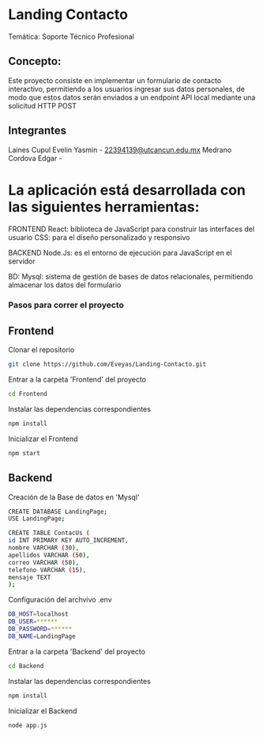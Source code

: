 # Landing Contacto
Temática: Soporte Técnico Profesional

## Concepto:
Este proyecto consiste en implementar un formulario de contacto interactivo, permitiendo a los usuarios ingresar sus datos personales, de modo que estos datos serán enviados a un endpoint API local mediante una solicitud HTTP POST

## Integrantes
Laines Cupul Evelin Yasmin - 22394139@utcancun.edu.mx
Medrano Cordova Edgar - 

# La aplicación está desarrollada con las siguientes herramientas: 
FRONTEND
React: biblioteca de JavaScript para construir las interfaces del usuario
CSS: para el diseño personalizado y responsivo

BACKEND
Node.Js: es el entorno de ejecución para JavaScript en el servidor

BD:
Mysql: sistema de gestión de bases de datos relacionales, permitiendo almacenar los datos del formulario

### Pasos para correr el proyecto 

## Frontend
Clonar el repositorio
```sh
git clone https://github.com/Eveyas/Landing-Contacto.git
```
Entrar a la carpeta 'Frontend' del proyecto
```sh
cd Frontend
```
Instalar las dependencias correspondientes
```sh
npm install
```
Inicializar el Frontend
```sh
npm start
```


## Backend
Creación de la Base de datos en 'Mysql'
```sh
CREATE DATABASE LandingPage;
USE LandingPage;

CREATE TABLE ContacUs (
id INT PRIMARY KEY AUTO_INCREMENT,
nombre VARCHAR (30),
apellidos VARCHAR (50),
correo VARCHAR (50),
telefono VARCHAR (15),
mensaje TEXT
);
```
Configuración del archvivo .env
```sh
DB_HOST=localhost
DB_USER=******
DB_PASSWORD=******
DB_NAME=LandingPage
```
Entrar a la carpeta 'Backend' del proyecto
```sh
cd Backend
```
Instalar las dependencias correspondientes
```sh
npm install
```
Inicializar el Backend
```sh
node app.js
```
